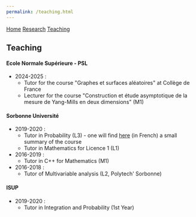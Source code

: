 ```yaml
---
permalink: /teaching.html  
---
```

<head>
  <meta name="author" content="Thibaut Lemoine">
  <link href="style.css" rel="stylesheet">
</head>

<div class="banner">
    <a href="/home.html">Home</a>
    <a href="/research.html">Research</a>
    <a href="/teaching.html">Teaching</a>
</div>

<body>

## Teaching

#### Ecole Normale Supérieure - PSL

- 2024-2025 :
  - Tutor for the course "Graphes et surfaces aléatoires" at Collège de France
  - Lecturer for the course "Construction et étude asymptotique de la mesure de Yang-Mills en deux dimensions" (M1) 

#### Sorbonne Université

- 2019-2020 :
  - Tutor in Probability (L3) - one will find [here](/Synthese_Cours_290.pdf) (in French) a small summary of the course
  - Tutor in Mathematics for Licence 1 (L1)
- 2016-2019 :
  - Tutor in C++ for Mathematics (M1)
- 2016-2018 :
  - Tutor of Multivariable analysis (L2, Polytech' Sorbonne)

#### ISUP

- 2019-2020 :
  - Tutor in Integration and Probability (1st Year)
